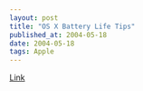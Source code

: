 ```yaml
---
layout: post
title: "OS X Battery Life Tips"
published_at: 2004-05-18
date: 2004-05-18
tags: Apple
---
```


[Link](http://www.edwardbear.org/serendipity/archives/1215_OS_X_Battery_Life_Optimization.html)  